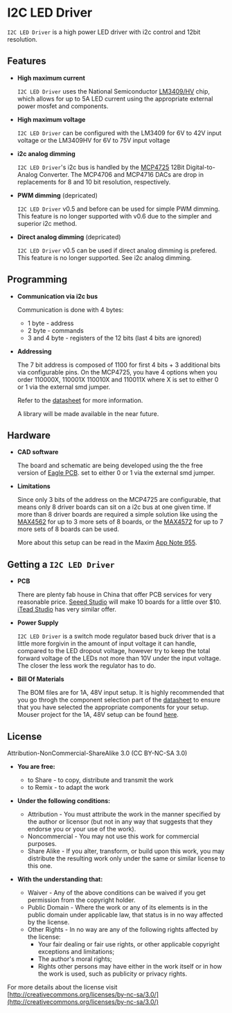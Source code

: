 I2C LED Driver
=======

`I2C LED Driver` is a high power LED driver with i2c control and 12bit resolution.

Features
--------

*	**High maximum current**

	`I2C LED Driver` uses the National Semiconductor [LM3409/HV](http://www.ti.com/lit/ds/symlink/lm3409.pdf)
	chip, which allows for up to 5A LED current using the appropriate external power mosfet and components.

*	**High maximum voltage**

	`I2C LED Driver` can be configured with the LM3409 for 6V to 42V input voltage or the LM3409HV for
	6V to 75V input voltage

*	**i2c analog dimming**
	
	`I2C LED Driver`'s i2c bus is handled by the [MCP4725](http://www.sparkfun.com/datasheets/BreakoutBoards/MCP4725.pdf)
	12Bit Digital-to-Analog Converter. The MCP4706 and MCP4716 DACs are drop in replacements for 8 and 10 bit resolution,
	respectively. 

*	**PWM dimming** (depricated)

	`I2C LED Driver` v0.5 and before can be used for simple PWM dimming. This feature is no longer supported with v0.6
	due to the simpler and superior i2c method.

*	**Direct analog dimming** (depricated)

	`I2C LED Driver` v0.5 can be used if direct analog dimming is prefered. This feature is no longer supported. See
	i2c analog dimming. 


Programming
-------

*	**Communication via i2c bus**

	Communication is done with 4 bytes:
	* 1 byte - address
	* 2 byte - commands
	* 3 and 4 byte - registers of the 12 bits (last 4 bits are ignored)

*	**Addressing**

	The 7 bit address is composed of 1100 for first 4 bits + 3 additional bits via configurable pins. 
	On the MCP4725, you have 4 options when you order 110000X, 110001X 110010X and 110011X where X is
	set to either 0 or 1 via the external smd jumper. 

	

	Refer to the [datasheet](http://www.sparkfun.com/datasheets/BreakoutBoards/MCP4725.pdf) for more information.
	
	A library will be made available in the near future.
		

Hardware
-------

*	**CAD software**
	
	The board and schematic are being developed using the the free version of [Eagle PCB](http://www.cadsoftusa.com).
	set to either 0 or 1 via the external smd jumper. 

	

*	**Limitations**

	Since only 3 bits of the address on the MCP4725 are configurable, that means only 8 driver boards can sit on a 
	i2c bus at one given time. If more than 8 driver boards are required a simple solution like using the
	[MAX4562](http://www.maxim-ic.com/datasheet/index.mvp/id/2019) for up to 3 more sets of 8 boards, or the
	[MAX4572](http://www.maxim-ic.com/datasheet/index.mvp/id/1974) for up to 7 more sets of 8 boards can be used.

	More about this setup can be read in the Maxim [App Note 955](http://pdfserv.maxim-ic.com/en/an/AN955.pdf).


Getting a `I2C LED Driver`
-------

*	**PCB**

	There are plenty fab house in China that offer PCB services for very reasonable price.
	[Seeed Studio](http://www.seeedstudio.com/depot/fusion-pcb-service-p-835.html?cPath=185) 
	will make 10 boards for a little over $10.
	[iTead Studio](http://iteadstudio.com/store/) has very similar offer.

*	**Power Supply**

	`I2C LED Driver` is a switch mode regulator based buck driver that is a little more forgivin in the amount of 
	input voltage it can handle, compared to the LED dropout voltage, however try to keep the total forward voltage
	of the LEDs not more than 10V under the input voltage. The closer the less work the regulator has to do.

*	**Bill Of Materials**

	The BOM files are for 1A, 48V input setup. It is highly recommended that you go throgh the component selection
	part of the [datasheet](http://www.ti.com/lit/ds/symlink/lm3409.pdf) to ensure that you have selected the appropriate
	components for your setup.
	Mouser project for the 1A, 48V setup can be found [here](http://www.mouser.com:80/ProjectManager/ProjectDetail.aspx?AccessID=0d7c3dba77).


License
-------

Attribution-NonCommercial-ShareAlike 3.0  (CC BY-NC-SA 3.0)

*	**You are free:**


	* to Share - to copy, distribute and transmit the work
	* to Remix - to adapt the work

*	**Under the following conditions:**

	* Attribution - You must attribute the work in the manner specified by the author or licensor
	(but not in any way that suggests that they endorse you or your use of the work).
	* Noncommercial - You may not use this work for commercial purposes.
	* Share Alike - If you alter, transform, or build upon this work, you may distribute the resulting
	work only under the same or similar license to this one.

*	**With the understanding that:**

	* Waiver - Any of the above conditions can be waived if you get permission from the copyright holder.
	* Public Domain - Where the work or any of its elements is in the public domain under applicable law,
	that status is in no way affected by the license.
	* Other Rights - In no way are any of the following rights affected by the license:
		- Your fair dealing or fair use rights, or other applicable copyright exceptions and limitations;
		- The author's moral rights;
		- Rights other persons may have either in the work itself or in how the work is used, such as publicity or privacy rights.

For more details about the license visit [http://creativecommons.org/licenses/by-nc-sa/3.0/](http://creativecommons.org/licenses/by-nc-sa/3.0/)

